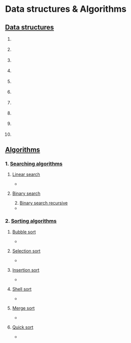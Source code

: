 # Data structures & Algorithms

## [Data structures](https://github.com/truonganhvu205/data-structures-and-algorithms/tree/main/1-data-structures)

1. []()

2. []()

3. []()

4. []()

5. []()

6. []()

7. []()

8. []()

9. []()

10. []()

## [Algorithms](https://github.com/truonganhvu205/data-structures-and-algorithms/tree/main/2-algorithms)

### 1. [Searching algorithms](https://github.com/truonganhvu205/data-structures-and-algorithms/tree/main/2-algorithms/1-searching-algorithms)

1. [Linear search](https://github.com/truonganhvu205/data-structures-and-algorithms/blob/main/2-algorithms/1-searching-algorithms/linear_search.py)

    * 

2. [Binary search](https://github.com/truonganhvu205/data-structures-and-algorithms/blob/main/2-algorithms/1-searching-algorithms/binary_search.py)

    2. [Binary search recursive](https://github.com/truonganhvu205/data-structures-and-algorithms/blob/main/2-algorithms/1-searching-algorithms/binary_search_recursive.py)

    * 

### 2. [Sorting algorithms](https://github.com/truonganhvu205/data-structures-and-algorithms/tree/main/2-algorithms/2-sorting-algorithms)

1. [Bubble sort](https://github.com/truonganhvu205/data-structures-and-algorithms/blob/main/2-algorithms/2-sorting-algorithms/bubble_sort.py)

    * 

2. [Selection sort](https://github.com/truonganhvu205/data-structures-and-algorithms/blob/main/2-algorithms/2-sorting-algorithms/selection_sort.py)

    * 

3. [Insertion sort](https://github.com/truonganhvu205/data-structures-and-algorithms/blob/main/2-algorithms/2-sorting-algorithms/insertion_sort.py)

    * 

4. [Shell sort](https://github.com/truonganhvu205/data-structures-and-algorithms/blob/main/2-algorithms/2-sorting-algorithms/shell_sort.py)

    * 

5. [Merge sort](https://github.com/truonganhvu205/data-structures-and-algorithms/blob/main/2-algorithms/2-sorting-algorithms/merge_sort.py)

    * 

6. [Quick sort](https://github.com/truonganhvu205/data-structures-and-algorithms/blob/main/2-algorithms/2-sorting-algorithms/quick_sort.py)

    * 